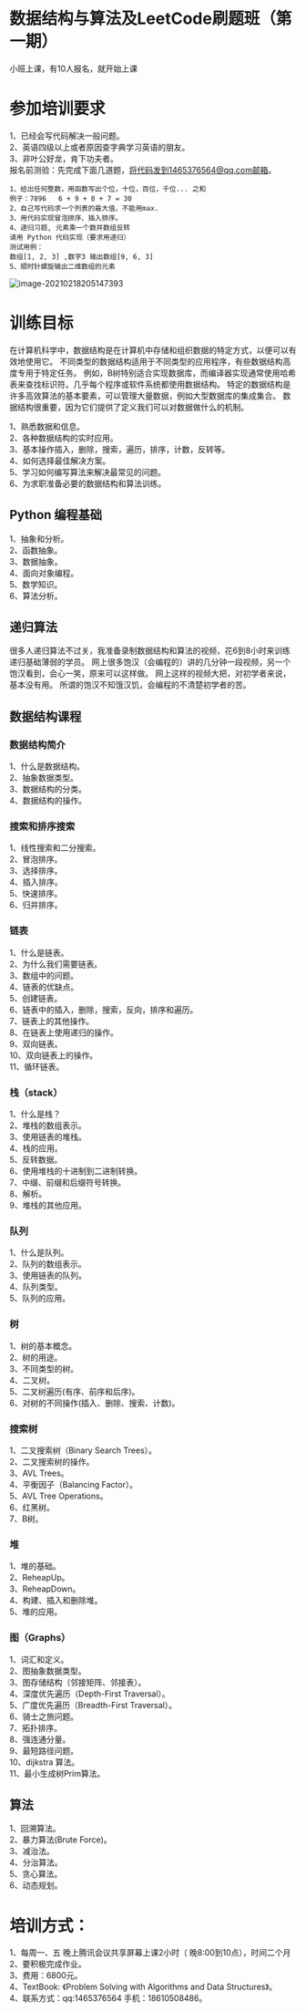# 数据结构与算法及LeetCode刷题班（第一期）

小班上课，有10人报名，就开始上课

  

# 参加培训要求
1、已经会写代码解决一般问题。  
2、英语四级以上或者原因查字典学习英语的朋友。  
3、非叶公好龙，肯下功夫者。  
报名前测验：先完成下面几道题，将代码发到1465376564@qq.com邮箱。  

    1、给出任何整数，用函数写出个位，十位，百位，千位... 之和
    例子：7896   6 + 9 + 8 + 7 = 30
    2、自己写代码求一个列表的最大值，不能用max.
    3、用代码实现冒泡排序、插入排序。
    4、递归习题, 元素乘一个数并数组反转 
    请用 Python 代码实现（要求用递归）
    测试用例：
    数组[1, 2, 3] ,数字3 输出数组[9, 6, 3]
    5、顺时针螺旋输出二维数组的元素 

![image-20210218205147393](image-20210218205147393.png)

# 训练目标

在计算机科学中，数据结构是在计算机中存储和组织数据的特定方式，以便可以有效地使用它。
不同类型的数据结构适用于不同类型的应用程序，有些数据结构高度专用于特定任务。
例如，B树特别适合实现数据库，而编译器实现通常使用哈希表来查找标识符。几乎每个程序或软件系统都使用数据结构。
特定的数据结构是许多高效算法的基本要素，可以管理大量数据，例如大型数据库的集成集合。
数据结构很重要，因为它们提供了定义我们可以对数据做什么的机制。

1、熟悉数据和信息。  
2、各种数据结构的实时应用。  
3、基本操作插入，删除，搜索，遍历，排序，计数，反转等。  
4、如何选择最佳解决方案。  
5、学习如何编写算法来解决最常见的问题。  
6、为求职准备必要的数据结构和算法训练。  


## Python 编程基础
1、抽象和分析。  
2、函数抽象。  
3、数据抽象。  
4、面向对象编程。  
5、数学知识。  
6、算法分析。  

## 递归算法
很多人递归算法不过关，我准备录制数据结构和算法的视频，花6到8小时来训练递归基础薄弱的学员。
网上很多饱汉（会编程的）讲的几分钟一段视频，另一个饱汉看到，会心一笑，原来可以这样做。
网上这样的视频大把，对初学者来说，基本没有用。
所谓的饱汉不知饿汉饥，会编程的不清楚初学者的苦。 

## 数据结构课程

### 数据结构简介

1、什么是数据结构。  
2、抽象数据类型。  
3、数据结构的分类。  
4、数据结构的操作。  

### 搜索和排序搜索
1、线性搜索和二分搜索。  
2、冒泡排序。  
3、选择排序。  
4、插入排序。  
5、快速排序。  
6、归并排序。  

### 链表
1、什么是链表。  
2、为什么我们需要链表。  
3、数组中的问题。  
4、链表的优缺点。  
5、创建链表。  
6、链表中的插入，删除，搜索，反向，排序和遍历。  
7、链表上的其他操作。  
8、在链表上使用递归的操作。  
9、双向链表。  
10、双向链表上的操作。  
11、循环链表。  

### 栈（stack）
1、什么是栈？  
2、堆栈的数组表示。  
3、使用链表的堆栈。  
4、栈的应用。  
5、反转数据。  
6、使用堆栈的十进制到二进制转换。  
7、中缀、前缀和后缀符号转换。  
8、解析。  
9、堆栈的其他应用。  

### 队列
1、什么是队列。  
2、队列的数组表示。  
3、使用链表的队列。  
4、队列类型。  
5、队列的应用。  

### 树
1、树的基本概念。  
2、树的用途。  
3、不同类型的树。  
4、二叉树。   
5、二叉树遍历(有序、前序和后序)。  
6、对树的不同操作(插入、删除、搜索、计数)。  

### 搜索树
1、二叉搜索树（Binary Search Trees）。  
2、二叉搜索树的操作。  
3、AVL Trees。  
4、平衡因子（Balancing Factor）。  
5、AVL Tree Operations。  
6、红黑树。  
7、B树。  

### 堆
1、堆的基础。  
2、ReheapUp。  
3、ReheapDown。  
4、构建、插入和删除堆。  
5、堆的应用。  

### 图（Graphs）
1、词汇和定义。  
2、图抽象数据类型。  
3、图存储结构（邻接矩阵、邻接表）。  
4、深度优先遍历（Depth-First Traversal）。  
5、广度优先遍历（Breadth-First Traversal）。  
6、骑士之旅问题。  
7、拓扑排序。  
8、强连通分量。  
9、最短路径问题。  
10、dijkstra 算法。  
11、最小生成树Prim算法。  

## 算法
1、回溯算法。  
2、暴力算法(Brute Force)。  
3、减治法。  
4、分治算法。  
5、贪心算法。  
6、动态规划。  

# 培训方式：
1、每周一、五 晚上腾讯会议共享屏幕上课2小时（ 晚8:00到10点），时间二个月 
2、要积极完成作业。  
3、费用：6800元。  
4、TextBook: 《Problem Solving with Algorithms and Data Structures》。  
4、联系方式：qq:1465376564 手机：18610508486。  
